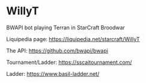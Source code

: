 # WillyT
BWAPI bot playing Terran in StarCraft Broodwar

Liquipedia page: https://liquipedia.net/starcraft/WillyT

The API: https://github.com/bwapi/bwapi

Tournament/Ladder: https://sscaitournament.com/

Ladder: https://www.basil-ladder.net/

